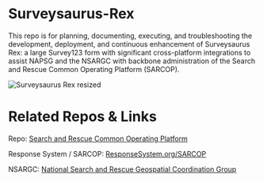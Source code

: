 # Surveysaurus-Rex
This repo is for planning, documenting, executing, and troubleshooting the development, deployment, and continuous enhancement of Surveysaurus Rex: a large Survey123 form with significant cross-platform integrations to assist NAPSG and the NSARGC with backbone administration of the Search and Rescue Common Operating Platform (SARCOP).

![Surveysaurus Rex resized](https://github.com/user-attachments/assets/56fd5abc-b599-47ae-b00e-0a88143b3566)

# Related Repos & Links
Repo: [Search and Rescue Common Operating Platform](https://github.com/pjdohertygis/SARCOP)

Response System / SARCOP: [ResponseSystem.org/SARCOP](https://www.responsesystem.org/sarcop)

NSARGC: [National Search and Rescue Geospatial Coordination Group](https://nsargc.napsgfoundation.org/)
